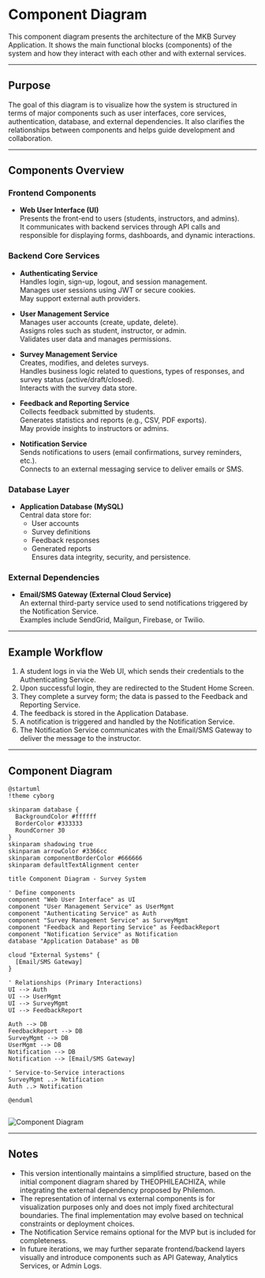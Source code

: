 # Component Diagram

This component diagram presents the architecture of the MKB Survey Application. It shows the main functional blocks (components) of the system and how they interact with each other and with external services.

---

## Purpose

The goal of this diagram is to visualize how the system is structured in terms of major components such as user interfaces, core services, authentication, database, and external dependencies. It also clarifies the relationships between components and helps guide development and collaboration.

---

## Components Overview

### Frontend Components

- **Web User Interface (UI)**  
  Presents the front-end to users (students, instructors, and admins).  
  It communicates with backend services through API calls and responsible for displaying forms, dashboards, and dynamic interactions.

### Backend Core Services

- **Authenticating Service**  
  Handles login, sign-up, logout, and session management.  
  Manages user sessions using JWT or secure cookies.  
  May support external auth providers.

- **User Management Service**  
  Manages user accounts (create, update, delete).  
  Assigns roles such as student, instructor, or admin.  
  Validates user data and manages permissions.

- **Survey Management Service**  
  Creates, modifies, and deletes surveys.  
  Handles business logic related to questions, types of responses, and survey status (active/draft/closed).  
  Interacts with the survey data store.

- **Feedback and Reporting Service**  
  Collects feedback submitted by students.  
  Generates statistics and reports (e.g., CSV, PDF exports).  
  May provide insights to instructors or admins.

- **Notification Service**  
  Sends notifications to users (email confirmations, survey reminders, etc.).  
  Connects to an external messaging service to deliver emails or SMS.

### Database Layer

- **Application Database (MySQL)**  
  Central data store for:
  - User accounts
  - Survey definitions
  - Feedback responses
  - Generated reports  
    Ensures data integrity, security, and persistence.

### External Dependencies

- **Email/SMS Gateway (External Cloud Service)**  
  An external third-party service used to send notifications triggered by the Notification Service.  
  Examples include SendGrid, Mailgun, Firebase, or Twilio.

---

## Example Workflow

1. A student logs in via the Web UI, which sends their credentials to the Authenticating Service.
2. Upon successful login, they are redirected to the Student Home Screen.
3. They complete a survey form; the data is passed to the Feedback and Reporting Service.
4. The feedback is stored in the Application Database.
5. A notification is triggered and handled by the Notification Service.
6. The Notification Service communicates with the Email/SMS Gateway to deliver the message to the instructor.

---

## Component Diagram

```
@startuml
!theme cyborg

skinparam database {
  BackgroundColor #ffffff
  BorderColor #333333
  RoundCorner 30
}
skinparam shadowing true
skinparam arrowColor #3366cc
skinparam componentBorderColor #666666
skinparam defaultTextAlignment center

title Component Diagram - Survey System

' Define components
component "Web User Interface" as UI
component "User Management Service" as UserMgmt
component "Authenticating Service" as Auth
component "Survey Management Service" as SurveyMgmt
component "Feedback and Reporting Service" as FeedbackReport
component "Notification Service" as Notification
database "Application Database" as DB

cloud "External Systems" {
  [Email/SMS Gateway]
}

' Relationships (Primary Interactions)
UI --> Auth
UI --> UserMgmt
UI --> SurveyMgmt
UI --> FeedbackReport

Auth --> DB
FeedbackReport --> DB
SurveyMgmt --> DB
UserMgmt --> DB
Notification --> DB
Notification --> [Email/SMS Gateway]

' Service-to-Service interactions
SurveyMgmt ..> Notification
Auth ..> Notification

@enduml


```

![Component Diagram](image-2.png)

---

## Notes

- This version intentionally maintains a simplified structure, based on the initial component diagram shared by THEOPHILEACHIZA, while integrating the external dependency proposed by Philemon.
- The representation of internal vs external components is for visualization purposes only and does not imply fixed architectural boundaries. The final implementation may evolve based on technical constraints or deployment choices.
- The Notification Service remains optional for the MVP but is included for completeness.
- In future iterations, we may further separate frontend/backend layers visually and introduce components such as API Gateway, Analytics Services, or Admin Logs.
